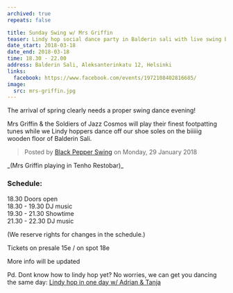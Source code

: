 ```yaml
---
archived: true
repeats: false

title: Sunday Swing w/ Mrs Griffin
teaser: Lindy hop social dance party in Balderin sali with live swing band Mrs Griffin and the Soldiers of Jazz Cosmos.
date_start: 2018-03-18
date_end: 2018-03-18
time: 18.30 - 22.00
address: Balderin Sali, Aleksanterinkatu 12, Helsinki
links:
  facebook: https://www.facebook.com/events/1972108402816685/
image:
  src: mrs-griffin.jpg
---
```


The arrival of spring clearly needs a proper swing dance evening!

Mrs Griffin & the Soldiers of Jazz Cosmos will play their finest footpatting tunes while we Lindy hoppers dance off our shoe soles on the biiiiig wooden floor of Balderin Sali. 

<div class="fb-video" data-href="https://www.facebook.com/blackpepperswing/videos/483618698717510/" data-width="640" data-show-text="false"><blockquote cite="https://www.facebook.com/blackpepperswing/videos/471725919906788/" class="fb-xfbml-parse-ignore"><a href="https://www.facebook.com/blackpepperswing/videos/471725919906788/"></a><p></p>Posted by <a href="https://www.facebook.com/blackpepperswing/">Black Pepper Swing</a> on Monday, 29 January 2018</blockquote></div>
_(Mrs Griffin playing in Tenho Restobar)_

### Schedule:
18.30 Doors open  
18.30 - 19.30 DJ music  
19.30 - 21.30 Showtime  
21.30 - 22.30 DJ music

(We reserve rights for changes in the schedule.)

Tickets on presale 15e / on spot 18e

More info will be updated

Pd. Dont know how to lindy hop yet? No worries, we can get you dancing the same day: [Lindy hop in one day w/ Adrian & Tanja]({{site.url}}/courses/2018-spring-helsinki-lindy-hop-in-one-day/)
